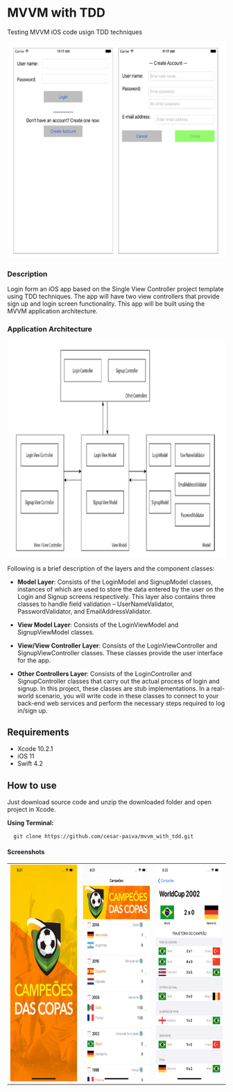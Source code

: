 # MVVM with TDD
Testing MVVM iOS code usign TDD techniques

<p align="center">
  <img src="https://github.com/cesar-paiva/mvvm_with_tdd/blob/master/loginform_app_screenshot.png?raw=true" height="500">
</p>

### Description

Login form an iOS app based on the Single View Controller project template using TDD techniques. The app will have two view controllers that provide sign up and login screen functionality. This app will be built using the MVVM application architecture.


### Application Architecture

<p align="center">
  <img src="https://github.com/cesar-paiva/mvvm_with_tdd/blob/master/loginform_architecture.png?raw=true" height="500">
</p>

Following is a brief description of the layers and the component classes:
 
 - **Model Layer**: Consists of the LoginModel and SignupModel classes, instances of which are used to store the data entered by the user on the Login and Signup screens respectively. This layer also contains three classes to handle field validation – UserNameValidator, PasswordValidator, and EmailAddressValidator.
 
 - **View Model Layer**: Consists of the LoginViewModel and SignupViewModel classes.
 
 - **View/View Controller Layer**: Consists of the LoginViewController and SignupViewController classes. These classes provide the user interface for the app.

- **Other Controllers Layer**: Consists of the LoginController and SignupController classes that carry out the actual process of login and signup. In this project, these classes are stub implementations. In a real-world scenario, you will write code in these classes to connect to your back-end web services and perform the necessary steps required to log in/sign up.

## Requirements
- Xcode 10.2.1
- iOS 11
- Swift 4.2

## How to use
Just download source code and unzip the downloaded folder and open project in Xcode.

**Using Terminal:**
```
  git clone https://github.com/cesar-paiva/mvvm_with_tdd.git
  ```

#### Screenshots
<table align="center" border="0">

<tr>
<td> <img src="https://github.com/cesar-paiva/world-cup-champions/blob/master/launch-screen.png?raw=true" height="500"> </td>
<td> <img src="https://github.com/cesar-paiva/world-cup-champions/blob/master/home-screen.png?raw=true" height="500"> </td>
<td> <img src="https://github.com/cesar-paiva/world-cup-champions/blob/master/detail-screen.png?raw=true" height="500"> </td>
</tr>

</table>
